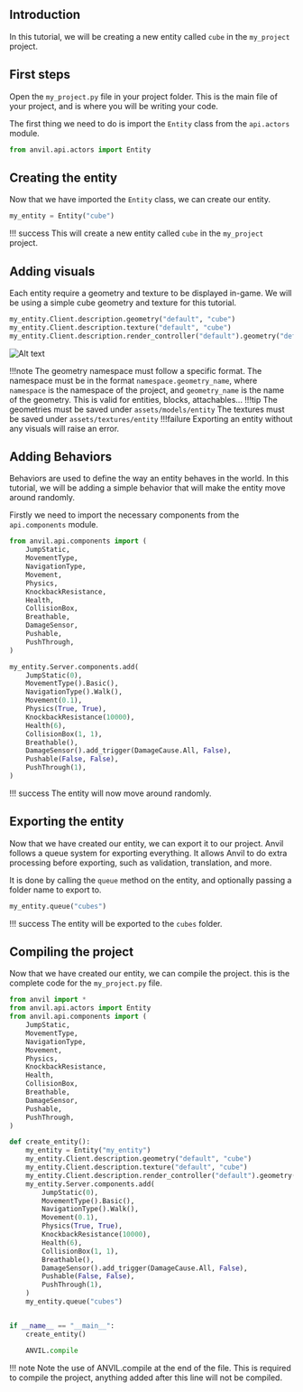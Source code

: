[//]: <> (https://squidfunk.github.io/mkdocs-material/reference/)

## Introduction

In this tutorial, we will be creating a new entity called `cube` in the `my_project` project.

## First steps

Open the `my_project.py` file in your project folder. This is the main file of your project, and is where you will be writing your code.

The first thing we need to do is import the `Entity` class from the `api.actors` module.

```py  title="my_project.py" 
from anvil.api.actors import Entity
```

## Creating the entity

Now that we have imported the `Entity` class, we can create our entity.

```py  title="my_project.py"
my_entity = Entity("cube")
```

!!! success 
    This will create a new entity called `cube` in the `my_project` project.

## Adding visuals

Each entity require a geometry and texture to be displayed in-game. We will be using a simple cube geometry and texture for this tutorial.

```py  title="my_project.py"
my_entity.Client.description.geometry("default", "cube")
my_entity.Client.description.texture("default", "cube")
my_entity.Client.description.render_controller("default").geometry("default").texture("default")
```

![Alt text](\\assets\geomtery_format.jpg)

!!!note
    The geometry namespace must follow a specific format. The namespace must be in the format `namespace.geometry_name`, where `namespace` is the namespace of the project, and `geometry_name` is the name of the geometry. This is valid for entities, blocks, attachables...
!!!tip
    The geometries must be saved under `assets/models/entity`
    The textures must be saved under `assets/textures/entity`
!!!failure
    Exporting an entity without any visuals will raise an error.


## Adding Behaviors

Behaviors are used to define the way an entity behaves in the world. In this tutorial, we will be adding a simple behavior that will make the entity move around randomly.

Firstly we need to import the necessary components from the `api.components` module.

```py title="my_project.py"
from anvil.api.components import (
    JumpStatic,
    MovementType,
    NavigationType,
    Movement,
    Physics,
    KnockbackResistance,
    Health,
    CollisionBox,
    Breathable,
    DamageSensor,
    Pushable,
    PushThrough,
)
```

```py title="my_project.py"
my_entity.Server.components.add(
    JumpStatic(0),
    MovementType().Basic(),
    NavigationType().Walk(),
    Movement(0.1),
    Physics(True, True),
    KnockbackResistance(10000),
    Health(6),
    CollisionBox(1, 1),
    Breathable(),
    DamageSensor().add_trigger(DamageCause.All, False),
    Pushable(False, False),
    PushThrough(1),
)
```

!!! success 
    The entity will now move around randomly.

## Exporting the entity

Now that we have created our entity, we can export it to our project. Anvil follows a queue system for exporting everything. It allows Anvil to do extra processing before exporting, such as validation, translation, and more.

It is done by calling the `queue` method on the entity, and optionally passing a folder name to export to.

```python
my_entity.queue("cubes")
```

!!! success 
    The entity will be exported to the `cubes` folder.


## Compiling the project

Now that we have created our entity, we can compile the project. this is the complete code for the `my_project.py` file.

```py title="my_project.py" linenums="1"
from anvil import *
from anvil.api.actors import Entity
from anvil.api.components import (
    JumpStatic,
    MovementType,
    NavigationType,
    Movement,
    Physics,
    KnockbackResistance,
    Health,
    CollisionBox,
    Breathable,
    DamageSensor,
    Pushable,
    PushThrough,
)

def create_entity():
    my_entity = Entity("my_entity")
    my_entity.Client.description.geometry("default", "cube")
    my_entity.Client.description.texture("default", "cube")
    my_entity.Client.description.render_controller("default").geometry("default").texture("default")
    my_entity.Server.components.add(
        JumpStatic(0),
        MovementType().Basic(),
        NavigationType().Walk(),
        Movement(0.1),
        Physics(True, True),
        KnockbackResistance(10000),
        Health(6),
        CollisionBox(1, 1),
        Breathable(),
        DamageSensor().add_trigger(DamageCause.All, False),
        Pushable(False, False),
        PushThrough(1),
    )
    my_entity.queue("cubes")


if __name__ == "__main__":
    create_entity()

    ANVIL.compile
```
!!! note
    Note the use of ANVIL.compile at the end of the file. This is required to compile the project, anything added after this line will not be compiled.
